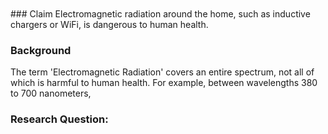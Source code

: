 <br/>

<br/>
### Claim
Electromagnetic radiation around the home, such as inductive chargers or WiFi, is dangerous to human health.

### Background
The term 'Electromagnetic Radiation' covers an entire spectrum, not all of which is harmful to human health. For example, between wavelengths 380 to 700 nanometers,

### Research Question:
